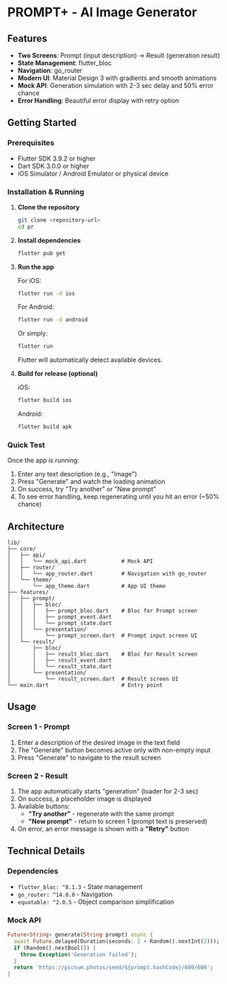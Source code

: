 # PROMPT+ - AI Image Generator


## Features

- **Two Screens**: Prompt (input description) → Result (generation result)
- **State Management**: flutter_bloc
- **Navigation**: go_router
- **Modern UI**: Material Design 3 with gradients and smooth animations
- **Mock API**: Generation simulation with 2-3 sec delay and 50% error chance
- **Error Handling**: Beautiful error display with retry option

## Getting Started

### Prerequisites

- Flutter SDK 3.9.2 or higher
- Dart SDK 3.0.0 or higher
- iOS Simulator / Android Emulator or physical device

### Installation & Running

1. **Clone the repository**
   ```bash
   git clone <repository-url>
   cd pr
   ```

2. **Install dependencies**
   ```bash
   flutter pub get
   ```

3. **Run the app**
   
   For iOS:
   ```bash
   flutter run -d ios
   ```
   
   For Android:
   ```bash
   flutter run -d android
   ```
   
   Or simply:
   ```bash
   flutter run
   ```
   
   Flutter will automatically detect available devices.

4. **Build for release (optional)**
   
   iOS:
   ```bash
   flutter build ios
   ```
   
   Android:
   ```bash
   flutter build apk
   ```

### Quick Test

Once the app is running:
1. Enter any text description (e.g., "Image")
2. Press "Generate" and watch the loading animation
3. On success, try "Try another" or "New prompt"
4. To see error handling, keep regenerating until you hit an error (~50% chance)

## Architecture

```
lib/
├── core/
│   ├── api/
│   │   └── mock_api.dart           # Mock API 
│   ├── router/
│   │   └── app_router.dart         # Navigation with go_router
│   └── theme/
│       └── app_theme.dart          # App UI theme
├── features/
│   ├── prompt/
│   │   ├── bloc/
│   │   │   ├── prompt_bloc.dart    # Bloc for Prompt screen
│   │   │   ├── prompt_event.dart
│   │   │   └── prompt_state.dart
│   │   └── presentation/
│   │       └── prompt_screen.dart  # Prompt input screen UI
│   └── result/
│       ├── bloc/
│       │   ├── result_bloc.dart    # Bloc for Result screen
│       │   ├── result_event.dart
│       │   └── result_state.dart
│       └── presentation/
│           └── result_screen.dart  # Result screen UI
└── main.dart                       # Entry point
```

## Usage

### Screen 1 - Prompt

1. Enter a description of the desired image in the text field
2. The "Generate" button becomes active only with non-empty input
3. Press "Generate" to navigate to the result screen

### Screen 2 - Result

1. The app automatically starts "generation" (loader for 2-3 sec)
2. On success, a placeholder image is displayed
3. Available buttons:
   - **"Try another"** - regenerate with the same prompt
   - **"New prompt"** - return to screen 1 (prompt text is preserved)
4. On error, an error message is shown with a **"Retry"** button

## Technical Details

### Dependencies

- `flutter_bloc: ^8.1.3` - State management
- `go_router: ^14.0.0` - Navigation
- `equatable: ^2.0.5` - Object comparison simplification

### Mock API

```dart
Future<String> generate(String prompt) async {
  await Future.delayed(Duration(seconds: 2 + Random().nextInt(2)));
  if (Random().nextBool()) {
    throw Exception('Generation failed');
  }
  return 'https://picsum.photos/seed/${prompt.hashCode}/600/600';
}
```

